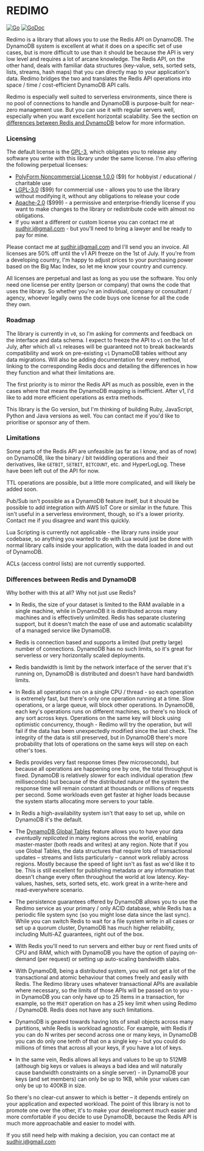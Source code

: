 # REDIMO

[![Go](https://github.com/sudhirj/redimo.go/workflows/Go/badge.svg)](https://github.com/sudhirj/redimo.go/actions)
[![GoDoc](https://godoc.org/github.com/sudhirj/redimo.go?status.svg)](https://pkg.go.dev/github.com/sudhirj/redimo.go?tab=doc)

Redimo is a library that allows you to use the Redis API on DynamoDB. The DynamoDB system is excellent at what it does on a specific set of use cases, but is more difficult to use than it should be because the API is very low level and requires a lot of arcane knowledge. The Redis API, on the other hand, deals with familiar data structures (key-value, sets, sorted sets, lists, streams, hash maps) that you can directly map to your application's data. Redimo bridges the two and translates the Redis API operations into space / time / cost-efficient DynamoDB API calls. 

Redimo is especially well suited to serverless environments, since there is no pool of connections to handle and DynamoDB is purpose-built for near-zero management use. But you can use it with regular servers well, especially when you want excellent horizontal scalability. See the section on [differences between Redis and DynamoDB](#differences-between-redis-and-dynamodb) below for more information.

### Licensing 
The default license is the [GPL-3](https://tldrlegal.com/license/gnu-general-public-license-v3-(gpl-3)), which obligates you to release any software you write with this library under the same license. I'm also offering the following perpetual licenses:
 
 * [PolyForm Noncommercial License 1.0.0](https://polyformproject.org/licenses/noncommercial/1.0.0/) ($9) for hobbyist / educational / charitable use 
 * [LGPL-3.0](https://tldrlegal.com/license/gnu-lesser-general-public-license-v3-(lgpl-3)) ($99) for commercial use  - allows you to use the library without modifying it, without any obligations to release your code
 * [Apache-2.0](https://tldrlegal.com/license/apache-license-2.0-(apache-2.0)) ($999) - a permissive and enterprise-friendly license if you want to make changes to the library or redistribute code with almost no obligations.
 * If you want a different or custom license you can contact me at sudhir.j@gmail.com - but you'll need to bring a lawyer and be ready to pay for mine. 
 
 Please contact me at sudhir.j@gmail.com and I'll send you an invoice. All licenses are 50% off until the v1 API freeze on the 1st of July. If you're from a developing country, I'm happy to adjust prices to your purchasing power based on the Big Mac Index, so let me know your country and currency.   
 
 All licenses are perpetual and last as long as you use the software. You only need one license per entity (person or company) that owns the code that uses the library. So whether you're an individual, company or consultant / agency, whoever legally owns the code buys one license for all the code they own.
 
 ### Roadmap
 The library is currently in `v0`, so I'm asking for comments and feedback on the interface and data schema. I expect to freeze the API to `v1` on the 1st of July, after which all `v1` releases will be guaranteed not to break backwards compatibility and work on pre-existing `v1` DynamoDB tables without any data migrations. Will also be adding documentation for every method, linking to the corresponding Redis docs and detailing the differences in how they function and what their limitations are.
 
 The first priority is to mirror the Redis API as much as possible, even in the cases where that means the DynamoDB mapping is inefficient. After v1, I'd like to add more efficient operations as extra methods.
 
 This library is the Go version, but I'm thinking of building Ruby, JavaScript, Python and Java versions as well. You can contact me if you'd like to prioritise or sponsor any of them.
 
 ### Limitations
 Some parts of the Redis API are unfeasible (as far as I know, and as of now) on DynamoDB, like the binary / bit twiddling operations and their derivatives, like `GETBIT`, `SETBIT`, `BITCOUNT`, etc. and HyperLogLog. These have been left out of the API for now. 
 
 TTL operations are possible, but a little more complicated, and will likely be added soon.
 
 Pub/Sub isn't possible as a DynamoDB feature itself, but it should be possible to add integration with AWS IoT Core or similar in the future. This isn't useful in a serverless environment, though, so it's a lower priority. Contact me if you disagree and want this quickly.
 
 Lua Scripting is currently not applicable - the library runs inside your codebase, so anything you wanted to do with Lua would just be done with normal library calls inside your application, with the data loaded in and out of DynamoDB. 
 
 ACLs (access control lists) are not currently supported.  
 
 ### Differences between Redis and DynamoDB
 Why bother with this at all? Why not just use Redis?  

* In Redis, the size of your dataset is limited to the RAM available in a single machine, while in DynamoDB it is distributed across many machines and is effectively unlimited. Redis has separate clustering support, but it doesn't match the ease of use and automatic scalability of a managed service like DynamoDB.

* Redis is connection based and supports a limited (but pretty large) number of connections. DynamoDB has no such limits, so it's great for serverless or very horizontally scaled deployments.  

* Redis bandwidth is limit by the network interface of the server that it's running on, DynamoDB is distributed and doesn't have hard bandwidth limits. 

* In Redis all operations run on a single CPU / thread - so each operation is extremely fast, but there's only one operation running at a time. Slow operations, or a large queue, will block other operations. In DynamoDB, each key's operations runs on different machines, so there's no block of any sort across keys. Operations on the same key will block using optimistic concurrency, though - Redimo will try the operation, but will fail if the data has been unexpectedly modified since the last check. The integrity of the data is still preserved, but in DynamoDB there's more probability that lots of operations on the same keys will step on each other's toes.   

* Redis provides very fast response times (few microseconds), but because all operations are happening one by one, the total throughput is fixed. DynamoDB is relatively slower for each individual operation (few milliseconds) but because of the distributed nature of the system the response time will remain constant at thousands or millions of requests per second. Some workloads even get faster at higher loads because the system starts allocating more servers to your table.   

* In Redis a high-availability system isn't that easy to set up, while on DynamoDB it's the default.

* The [DynamoDB Global Tables](https://aws.amazon.com/dynamodb/global-tables/) feature allows you to have your data *eventually replicated* in many regions across the world, enabling master-master (both reads and writes) at any region. Note that if you use Global Tables, the data structures that require lots of transactional updates – streams and lists particularly – cannot work reliably across regions. Mostly because the speed of light isn't as fast as we'd like it to be. This is still excellent for publishing metadata or any information that doesn't change every often throughout the world at low latency. Key-values, hashes, sets, sorted sets, etc. work great in a write-here and read-everywhere scenario. 

* The persistence guarantees offered by DynamoDB allows you to use the Redimo service as your primary / only ACID database, while Redis has a periodic file system sync (so you might lose data since the last sync). While you can switch Redis to wait for a file system write in all cases or set up a quorum cluster, DynamoDB has much higher reliability, including Multi-AZ guarantees, right out of the box. 

* With Redis you'll need to run servers and either buy or rent fixed units of CPU and RAM, which with DynamoDB you have the option of paying on-demand (per request) or setting up auto-scaling bandwidth slabs. 

* With DynamoDB, being a distributed system, you will not get a lot of the transactional and atomic behaviour that comes freely and easily with Redis. The Redimo library uses whatever transactional APIs are available where necessary, so the limits of those APIs will be passed on to you - in DynamoDB you can only have up to 25 items in a transaction, for example, so the `MSET` operation on has a 25 key limit when using Redimo / DynamoDB. Redis does not have any such limitations.

* DynamoDB is geared towards having lots of small objects across many partitions, while Redis is workload agnostic. For example, with Redis if you can do N writes per second across one or many keys, in DynamoDB you can do only one tenth of that on a single key – but you could do millions of times that across all your keys, if you have a lot of keys.

* In the same vein, Redis allows all keys and values to be up to 512MB (although big keys or values is always a bad idea and will naturally cause bandwidth constraints on a single server) - in DynamoDB your keys (and set members) can only be up to 1KB, while your values can only be up to 400KB in size.

So there's no clear-cut answer to which is better – it depends entirely on your application and expected workload. The point of this library is not to promote one over the other, it's to make your development much easier and more comfortable if you decide to use DynamoDB, because the Redis API is much more approachable and easier to model with.

If you still need help with making a decision, you can contact me at sudhir.j@gmail.com   
   

 

